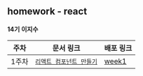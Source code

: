 ## homework - react

**14기 이지수**

| 주차  | 문서 링크                                     | 배포 링크                                |
| ----- | --------------------------------------------- | ---------------------------------------- |
| 1주차 | [`리액트 컴포넌트 만들기`](./week1/README.md) | [week1](homework-react-week1.vercel.app) |
